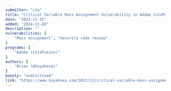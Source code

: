 ```yaml
---
submitter: "c2a"
title: "Critical Variable Mass Assignment Vulnerability in Adobe ColdFusion (CVE-2023-44350)"
date: "2023-11-15"
added: "2024-11-03"
description: ""
vulnerabilities: [
    "Mass assignment", "Security code review"
]
programs: [
    "Adobe (ColdFusion)"
]
authors: [
    "Brian (@hoyahaxa)"
]
bounty: "undisclosed"
link: "https://www.hoyahaxa.com/2023/11/critical-variable-mass-assignment.html"
---
```




